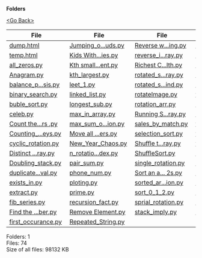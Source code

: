 **Folders**

[&lt;Go Back&gt;](../right.html)

<table><thead><tr class="header"><th><strong>File</strong></th><th><strong>File</strong></th><th><strong>File</strong></th><th><strong>File</strong></th></tr></thead><tbody><tr class="odd"><td><a href="dump.html">dump.html</a> </td><td><a href="Jumping_on_the_Clouds.py">Jumping_o...uds.py</a> </td><td><a href="Reverse%20words%20in%20a%20given%20string.py">Reverse w...ing.py</a> </td><td><a href="stack_max_o(1).py">stack_max_o(1).py</a> </td></tr><tr class="even"><td><a href="temp.html">temp.html</a> </td><td><a href="Kids%20With%20the%20Greatest%20Number%20of%20Candies.py">Kids With...ies.py</a> </td><td><a href="reverse_in_array.py">reverse_i...ray.py</a> </td><td><a href="Strong%20Password%20Checker.py">Strong Pa...ker.py</a> </td></tr><tr class="odd"><td><a href="all_zeros.py">all_zeros.py</a> </td><td><a href="Kth%20smallest%20element.py">Kth small...ent.py</a> </td><td><a href="Richest%20Customer%20Wealth.py">Richest C...lth.py</a> </td><td><a href="substring_search.py">substring...rch.py</a> </td></tr><tr class="even"><td><a href="Anagram.py">Anagram.py</a> </td><td><a href="kth_largest.py">kth_largest.py</a> </td><td><a href="rotated_sorted_array.py">rotated_s...ray.py</a> </td><td><a href="sun_finder.py">sun_finder.py</a> </td></tr><tr class="odd"><td><a href="balance_parenthisis.py">balance_p...sis.py</a> </td><td><a href="leet_1.py">leet_1.py</a> </td><td><a href="rotated_sorted_find.py">rotated_s...ind.py</a> </td><td><a href="system_process_scanner.py">system_pr...ner.py</a> </td></tr><tr class="even"><td><a href="binary_search.py">binary_search.py</a> </td><td><a href="linked_list.py">linked_list.py</a> </td><td><a href="rotateImage.py">rotateImage.py</a> </td><td><a href="temp.py">temp.py</a> </td></tr><tr class="odd"><td><a href="buble_sort.py">buble_sort.py</a> </td><td><a href="longest_sub.py">longest_sub.py</a> </td><td><a href="rotation_arr.py">rotation_arr.py</a> </td><td><a href="TicTacToe.py">TicTacToe.py</a> </td></tr><tr class="even"><td><a href="celeb.py">celeb.py</a> </td><td><a href="max_in_array.py">max_in_array.py</a> </td><td><a href="Running%20Sum%20of%201d%20Array.py">Running S...ray.py</a> </td><td><a href="Tower_of_hanoi.py">Tower_of_hanoi.py</a> </td></tr><tr class="odd"><td><a href="Count%20the%20characters%20.py">Count the...rs .py</a> </td><td><a href="max_sum_on_rotation.py">max_sum_o...ion.py</a> </td><td><a href="sales_by_match.py">sales_by_match.py</a> </td><td><a href="trapping_water.py">trapping_water.py</a> </td></tr><tr class="even"><td><a href="Counting_Valleys.py">Counting_...eys.py</a> </td><td><a href="Move%20all%20negative%20numbers.py">Move all ...ers.py</a> </td><td><a href="selection_sort.py">selection_sort.py</a> </td><td><a href="traversals.py">traversals.py</a> </td></tr><tr class="odd"><td><a href="cyclic_rotation.py">cyclic_rotation.py</a> </td><td><a href="New_Year_Chaos.py">New_Year_Chaos.py</a> </td><td><a href="Shuffle%20the%20Array.py">Shuffle t...ray.py</a> </td><td><a href="tree_creation.py">tree_creation.py</a> </td></tr><tr class="even"><td><a href="Distinct%20Digit%20Array.py">Distinct ...ray.py</a> </td><td><a href="n_rotations_index.py">n_rotatio...dex.py</a> </td><td><a href="ShuffleSort.py">ShuffleSort.py</a> </td><td><a href="TripletSearch.py">TripletSearch.py</a> </td></tr><tr class="odd"><td><a href="Doubling_stack.py">Doubling_stack.py</a> </td><td><a href="pair_sum.py">pair_sum.py</a> </td><td><a href="single_rotation.py">single_rotation.py</a> </td><td><a href="Union%20of%20two%20arrays.py">Union of ...ays.py</a> </td></tr><tr class="even"><td><a href="duplicate_removal.py">duplicate...val.py</a> </td><td><a href="phone_num.py">phone_num.py</a> </td><td><a href="Sort%20an%20array%20of%200s,%201s%20and%202s.py">Sort an a... 2s.py</a> </td><td><a href="wave.py">wave.py</a> </td></tr><tr class="odd"><td><a href="exists_in.py">exists_in.py</a> </td><td><a href="ploting.py">ploting.py</a> </td><td><a href="sorted_array_rotation.py">sorted_ar...ion.py</a> </td><td><a href="word_count.py">word_count.py</a> </td></tr><tr class="even"><td><a href="extract.py">extract.py</a> </td><td><a href="prime.py">prime.py</a> </td><td><a href="sort_0_1_2.py">sort_0_1_2.py</a> </td><td><a href="xor.py">xor.py</a> </td></tr><tr class="odd"><td><a href="fib_series.py">fib_series.py</a> </td><td><a href="recursion_fact.py">recursion_fact.py</a> </td><td><a href="sprial_rotation.py">sprial_rotation.py</a> </td><td><a href="YT_DOWN.py">YT_DOWN.py</a> </td></tr><tr class="even"><td><a href="Find%20the%20Duplicate%20Number.py">Find the ...ber.py</a> </td><td><a href="Remove%20Element.py">Remove Element.py</a> </td><td><a href="stack_imply.py">stack_imply.py</a> </td><td><a href="sample.txt">sample.txt</a> </td></tr><tr class="odd"><td><a href="first_occurance.py">first_occurance.py</a> </td><td><a href="Repeated_String.py">Repeated_String.py</a> </td><td></td><td></td></tr></tbody></table>

Folders: 1  
Files: 74  
Size of all files: 98132 KB
